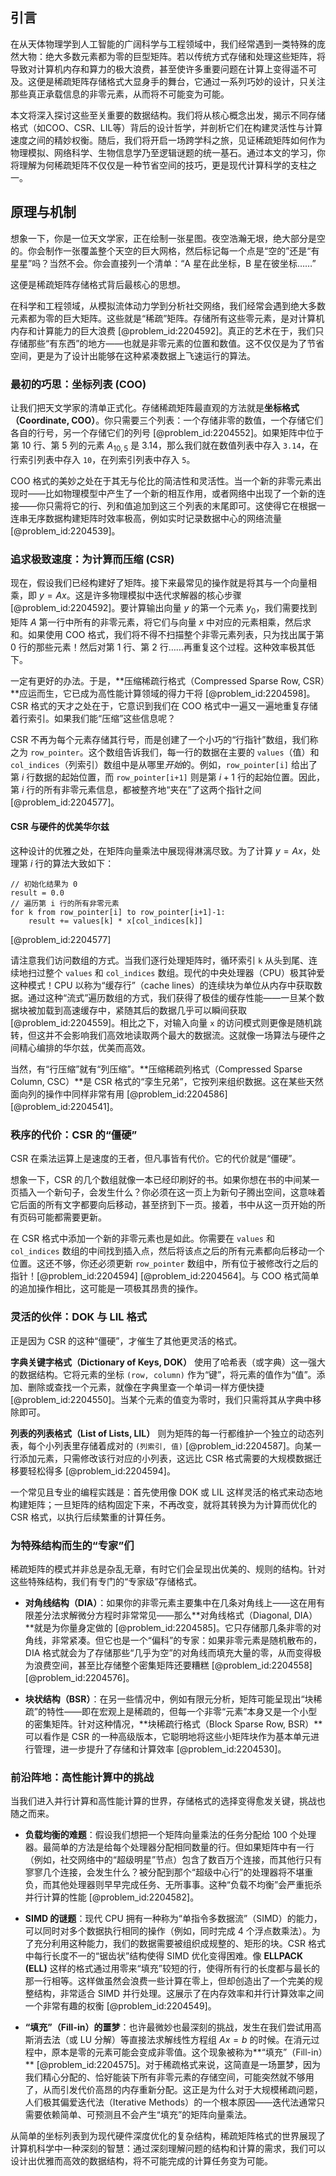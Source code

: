 ## 引言
在从天体物理学到人工智能的广阔科学与工程领域中，我们经常遇到一类特殊的庞然大物：绝大多数元素都为零的巨型矩阵。若以传统方式存储和处理这些矩阵，将导致对计算机内存和算力的极大浪费，甚至使许多重要问题在计算上变得遥不可及。这便是稀疏矩阵存储格式大显身手的舞台，它通过一系列巧妙的设计，只关注那些真正承载信息的非零元素，从而将不可能变为可能。

本文将深入探讨这些至关重要的数据结构。我们将从核心概念出发，揭示不同存储格式（如COO、CSR、LIL等）背后的设计哲学，并剖析它们在构建灵活性与计算速度之间的精妙权衡。随后，我们将开启一场跨学科之旅，见证稀疏矩阵如何作为物理模拟、网络科学、生物信息学乃至逻辑谜题的统一基石。通过本文的学习，你将理解为何稀疏矩阵不仅仅是一种节省空间的技巧，更是现代计算科学的支柱之一。

## 原理与机制

想象一下，你是一位天文学家，正在绘制一张星图。夜空浩瀚无垠，绝大部分是空的。你会制作一张覆盖整个天空的巨大网格，然后标记每一个点是“空的”还是“有星星”吗？当然不会。你会直接列一个清单：“A 星在此坐标，B 星在彼坐标……”

这便是稀疏矩阵存储格式背后最核心的思想。

在科学和工程领域，从模拟流体动力学到分析社交网络，我们经常会遇到绝大多数元素都为零的巨大矩阵。这些就是“稀疏”矩阵。存储所有这些零元素，是对计算机内存和计算能力的巨大浪费 [@problem_id:2204592]。真正的艺术在于，我们只存储那些“有东西”的地方——也就是非零元素的位置和数值。这不仅仅是为了节省空间，更是为了设计出能够在这种紧凑数据上飞速运行的算法。

### 最初的巧思：坐标列表 (COO)

让我们把天文学家的清单正式化。存储稀疏矩阵最直观的方法就是**坐标格式（Coordinate, COO）**。你只需要三个列表：一个存储非零的数值，一个存储它们各自的行号，另一个存储它们的列号 [@problem_id:2204552]。如果矩阵中位于第 10 行、第 5 列的元素 $A_{10,5}$ 是 $3.14$，那么我们就在数值列表中存入 `3.14`，在行索引列表中存入 `10`，在列索引列表中存入 `5`。

COO 格式的美妙之处在于其无与伦比的简洁性和灵活性。当一个新的非零元素出现时——比如物理模型中产生了一个新的相互作用，或者网络中出现了一个新的连接——你只需将它的行、列和值追加到这三个列表的末尾即可。这使得它在根据一连串无序数据构建矩阵时效率极高，例如实时记录数据中心的网络流量 [@problem_id:2204539]。

### 追求极致速度：为计算而压缩 (CSR)

现在，假设我们已经构建好了矩阵。接下来最常见的操作就是将其与一个向量相乘，即 $y = Ax$。这是许多物理模拟中迭代求解器的核心步骤 [@problem_id:2204592]。要计算输出向量 $y$ 的第一个元素 $y_0$，我们需要找到矩阵 $A$ 第一行中所有的非零元素，将它们与向量 $x$ 中对应的元素相乘，然后求和。如果使用 COO 格式，我们将不得不扫描整个非零元素列表，只为找出属于第 0 行的那些元素！然后对第 1 行、第 2 行……再重复这个过程。这种效率极其低下。

一定有更好的办法。于是，**压缩稀疏行格式（Compressed Sparse Row, CSR）**应运而生，它已成为高性能计算领域的得力干将 [@problem_id:2204598]。CSR 格式的天才之处在于，它意识到我们在 COO 格式中一遍又一遍地重复存储着行索引。如果我们能“压缩”这些信息呢？

CSR 不再为每个元素存储其行号，而是创建了一个小巧的“行指针”数组，我们称之为 `row_pointer`。这个数组告诉我们，每一行的数据在主要的 `values`（值）和 `col_indices`（列索引）数组中是从哪里*开始*的。例如，`row_pointer[i]` 给出了第 $i$ 行数据的起始位置，而 `row_pointer[i+1]` 则是第 $i+1$ 行的起始位置。因此，第 $i$ 行的所有非零元素信息，都被整齐地“夹在”了这两个指针之间 [@problem_id:2204577]。

#### CSR 与硬件的优美华尔兹

这种设计的优雅之处，在矩阵向量乘法中展现得淋漓尽致。为了计算 $y=Ax$，处理第 $i$ 行的算法大致如下：

```
// 初始化结果为 0
result = 0.0
// 遍历第 i 行的所有非零元素
for k from row_pointer[i] to row_pointer[i+1]-1:
    result += values[k] * x[col_indices[k]]
```
[@problem_id:2204577]

请注意我们访问数组的方式。当我们逐行处理矩阵时，循环索引 `k` 从头到尾、连续地扫过整个 `values` 和 `col_indices` 数组。现代的中央处理器（CPU）极其钟爱这种模式！CPU 以称为“缓存行”（cache lines）的连续块为单位从内存中获取数据。通过这种“流式”遍历数组的方式，我们获得了极佳的缓存性能——一旦某个数据块被加载到高速缓存中，紧随其后的数据几乎可以瞬间获取 [@problem_id:2204559]。相比之下，对输入向量 `x` 的访问模式则更像是随机跳转，但这并不会影响我们高效地读取两个最大的数据流。这就像一场算法与硬件之间精心编排的华尔兹，优美而高效。

当然，有“行压缩”就有“列压缩”。**压缩稀疏列格式（Compressed Sparse Column, CSC）**是 CSR 格式的“孪生兄弟”，它按列来组织数据。这在某些天然面向列的操作中同样非常有用 [@problem_id:2204586] [@problem_id:2204541]。

### 秩序的代价：CSR 的“僵硬”

CSR 在乘法运算上是速度的王者，但凡事皆有代价。它的代价就是“僵硬”。

想象一下，CSR 的几个数组就像一本已经印刷好的书。如果你想在书的中间某一页插入一个新句子，会发生什么？你必须在这一页上为新句子腾出空间，这意味着它后面的所有文字都要向后移动，甚至挤到下一页。接着，书中从这一页开始的所有页码可能都需要更新。

在 CSR 格式中添加一个新的非零元素也是如此。你需要在 `values` 和 `col_indices` 数组的中间找到插入点，然后将该点之后的所有元素都向后移动一个位置。这还不够，你还必须更新 `row_pointer` 数组中，所有位于被修改行之后的指针！[@problem_id:2204594] [@problem_id:2204564]。与 COO 格式简单的追加操作相比，这可能是一项极其昂贵的操作。

### 灵活的伙伴：DOK 与 LIL 格式

正是因为 CSR 的这种“僵硬”，才催生了其他更灵活的格式。

**字典关键字格式（Dictionary of Keys, DOK）** 使用了哈希表（或字典）这一强大的数据结构。它将元素的坐标 `(row, column)` 作为“键”，将元素的值作为“值”。添加、删除或查找一个元素，就像在字典里查一个单词一样方便快捷 [@problem_id:2204550]。当某个元素的值变为零时，我们只需将其从字典中移除即可。

**列表的列表格式（List of Lists, LIL）** 则为矩阵的每一行都维护一个独立的动态列表，每个小列表里存储着成对的 `(列索引, 值)` [@problem_id:2204587]。向某一行添加元素，只需修改该行对应的小列表，这远比 CSR 格式需要的大规模数据迁移要轻松得多 [@problem_id:2204594]。

一个常见且专业的编程实践是：首先使用像 DOK 或 LIL 这样灵活的格式来动态地构建矩阵；一旦矩阵的结构固定下来，不再改变，就将其转换为为计算而优化的 CSR 格式，以执行后续繁重的计算任务。

### 为特殊结构而生的“专家”们

稀疏矩阵的模式并非总是杂乱无章，有时它们会呈现出优美的、规则的结构。针对这些特殊结构，我们有专门的“专家级”存储格式。

*   **对角线结构（DIA）**：如果你的非零元素主要集中在几条对角线上——这在用有限差分法求解微分方程时非常常见——那么**对角线格式（Diagonal, DIA）**就是为你量身定做的 [@problem_id:2204585]。它只存储那几条非零的对角线，非常紧凑。但它也是一个“偏科”的专家：如果非零元素是随机散布的，DIA 格式就会为了存储那些“几乎为空”的对角线而填充大量的零，从而变得极为浪费空间，甚至比存储整个密集矩阵还要糟糕 [@problem_id:2204558] [@problem_id:2204576]。

*   **块状结构（BSR）**：在另一些情况中，例如有限元分析，矩阵可能呈现出“块稀疏”的特性——即在宏观上是稀疏的，但每一个非零“元素”本身又是一个小型的密集矩阵。针对这种情况，**块稀疏行格式（Block Sparse Row, BSR）**可以看作是 CSR 的一种高级版本，它聪明地将这些小矩阵块作为基本单元进行管理，进一步提升了存储和计算效率 [@problem_id:2204530]。

### 前沿阵地：高性能计算中的挑战

当我们进入并行计算和高性能计算的世界，存储格式的选择变得愈发关键，挑战也随之而来。

*   **负载均衡的难题**：假设我们想把一个矩阵向量乘法的任务分配给 100 个处理器。最简单的方法是给每个处理器分配相同数量的行。但如果矩阵中有一行（例如，社交网络中的“超级明星”节点）包含了数百万个连接，而其他行只有寥寥几个连接，会发生什么？被分配到那个“超级中心行”的处理器将不堪重负，而其他处理器则早早完成任务、无所事事。这种“负载不均衡”会严重扼杀并行计算的性能 [@problem_id:2204582]。

*   **SIMD 的谜题**：现代 CPU 拥有一种称为“单指令多数据流”（SIMD）的能力，可以同时对多个数据执行相同的操作（例如，同时完成 4 个浮点数乘法）。为了充分利用这种能力，我们的数据需要被组织成规整的、矩形的块。CSR 格式中每行长度不一的“锯齿状”结构使得 SIMD 优化变得困难。像 **ELLPACK (ELL)** 这样的格式通过用零来“填充”较短的行，使得所有行的长度都与最长的那一行相等。这样做虽然会浪费一些计算在零上，但却创造出了一个完美的规整结构，非常适合 SIMD 并行处理。这展示了在内存效率和并行计算效率之间一个非常有趣的权衡 [@problem_id:2204549]。

*   **“填充”（Fill-in）的噩梦**：也许最微妙也最深刻的挑战，发生在我们尝试用高斯消去法（或 LU 分解）等直接法求解线性方程组 $Ax=b$ 的时候。在消元过程中，原本是零的元素可能会变成非零值。这个现象被称为**“填充”（Fill-in）** [@problem_id:2204575]。对于稀疏格式来说，这简直是一场噩梦，因为我们精心分配的、恰好能装下所有非零元素的存储空间，可能突然就不够用了，从而引发代价高昂的内存重新分配。这正是为什么对于大规模稀疏问题，人们极其偏爱迭代法（Iterative Methods）的一个根本原因——迭代法通常只需要依赖简单、可预测且不会产生“填充”的矩阵向量乘法。

从简单的坐标列表到为现代硬件深度优化的复杂结构，稀疏矩阵格式的世界展现了计算机科学中一种深刻的智慧：通过深刻理解问题的结构和计算的需求，我们可以设计出优雅而高效的数据结构，将不可能完成的计算任务变为可能。
